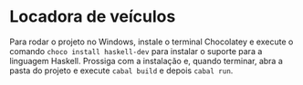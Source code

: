 # Locadora de veículos

Para rodar o projeto no Windows, instale o terminal Chocolatey e execute o comando `choco install haskell-dev` para instalar o suporte para a linguagem Haskell. Prossiga com a instalação e, quando terminar, abra a pasta do projeto e execute `cabal build` e depois `cabal run`.